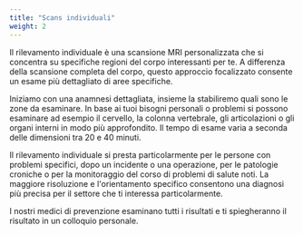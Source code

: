 ```yaml
---
title: "Scans individuali"
weight: 2
---
```


Il rilevamento individuale è una scansione MRI personalizzata che si concentra su specifiche regioni del corpo interessanti per te. A differenza della scansione completa del corpo, questo approccio focalizzato consente un esame più dettagliato di aree specifiche.

Iniziamo con una anamnesi dettagliata, insieme la stabiliremo quali sono le zone da esaminare. In base ai tuoi bisogni personali o problemi si possono esaminare ad esempio il cervello, la colonna vertebrale, gli articolazioni o gli organi interni in modo più approfondito. Il tempo di esame varia a seconda delle dimensioni tra 20 e 40 minuti.

Il rilevamento individuale si presta particolarmente per le persone con problemi specifici, dopo un incidente o una operazione, per le patologie croniche o per la monitoraggio del corso di problemi di salute noti. La maggiore risoluzione e l'orientamento specifico consentono una diagnosi più precisa per il settore che ti interessa particolarmente.

I nostri medici di prevenzione esaminano tutti i risultati e ti spiegheranno il risultato in un colloquio personale.